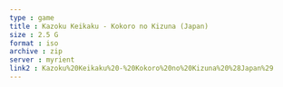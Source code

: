 ```yaml
---
type : game
title : Kazoku Keikaku - Kokoro no Kizuna (Japan)
size : 2.5 G
format : iso
archive : zip
server : myrient
link2 : Kazoku%20Keikaku%20-%20Kokoro%20no%20Kizuna%20%28Japan%29
---
```

